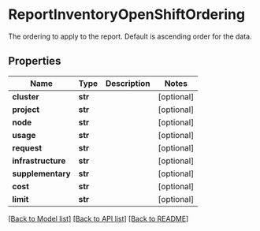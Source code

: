 # ReportInventoryOpenShiftOrdering

The ordering to apply to the report. Default is ascending order for the data.
## Properties
Name | Type | Description | Notes
------------ | ------------- | ------------- | -------------
**cluster** | **str** |  | [optional] 
**project** | **str** |  | [optional] 
**node** | **str** |  | [optional] 
**usage** | **str** |  | [optional] 
**request** | **str** |  | [optional] 
**infrastructure** | **str** |  | [optional] 
**supplementary** | **str** |  | [optional] 
**cost** | **str** |  | [optional] 
**limit** | **str** |  | [optional] 

[[Back to Model list]](../README.md#documentation-for-models) [[Back to API list]](../README.md#documentation-for-api-endpoints) [[Back to README]](../README.md)


